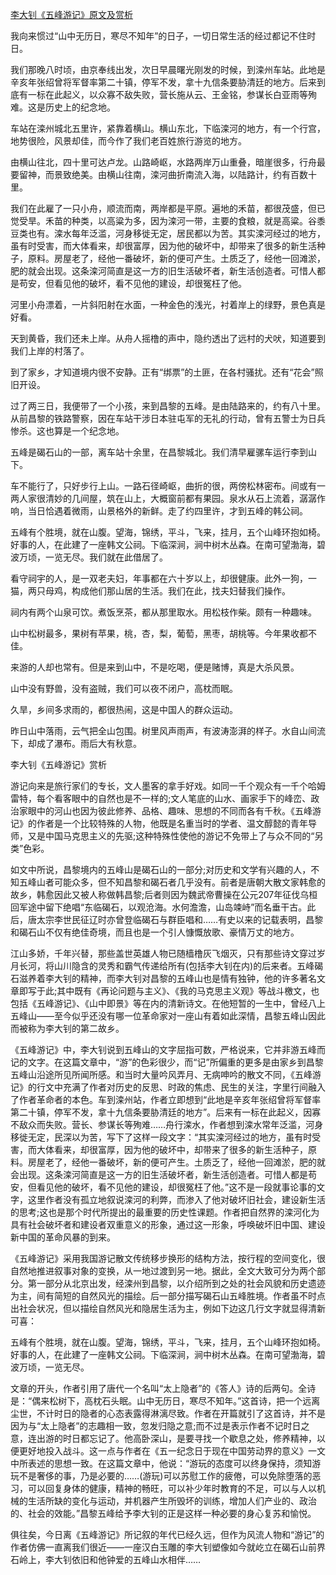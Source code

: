 [李大钊《五峰游记》原文及赏析](https://www.vrrw.net/wx/10919.html)

我向来惯过“山中无历日，寒尽不知年”的日子，一切日常生活的经过都记不住时日。

我们那晚八时顷，由京奉线出发，次日早晨曙光刚发的时候，到滦州车站。此地是辛亥年张绍曾将军督率第二十镇，停军不发，拿十九信条要胁清廷的地方。后来到底有一标在此起义，以众寡不敌失败，营长施从云、王金铭，参谋长白亚雨等殉难。这是历史上的纪念地。

车站在滦州城北五里许，紧靠着横山。横山东北，下临滦河的地方，有一个行宫，地势很险，风景却佳，而今作了我们老百姓旅行游览的地方。

由横山往北，四十里可达卢龙。山路崎岖，水路两岸万山重叠，暗崖很多，行舟最要留神，而景致绝美。由横山往南，滦河曲折南流入海，以陆路计，约有百数十里。

我们在此雇了一只小舟，顺流而南，两岸都是平原。遍地的禾苗，都很茂盛，但已觉受旱。禾苗的种类，以高粱为多，因为滦河一带，主要的食粮，就是高粱。谷黍豆类也有。滦水每年泛滥，河身移徙无定，居民都以为苦。其实滦河经过的地方，虽有时受害，而大体看来，却很富厚，因为他的破坏中，却带来了很多的新生活种子，原料。房屋老了，经他一番破坏，新的便可产生。土质乏了，经他一回滩淤，肥的就会出现。这条滦河简直是这一方的旧生活破坏者，新生活创造者。可惜人都是苟安，但看见他的破坏，看不见他的建设，却很冤枉了他。



河里小舟漂着，一片斜阳射在水面，一种金色的浅光，衬着岸上的绿野，景色真是好看。

天到黄昏，我们还未上岸。从舟人摇橹的声中，隐约透出了远村的犬吠，知道要到我们上岸的村落了。

到了家乡，才知道境内很不安静。正有“绑票”的土匪，在各村骚扰。还有“花会”照旧开设。

过了两三日，我便带了一个小孩，来到昌黎的五峰。是由陆路来的，约有八十里。从前昌黎的铁路警察，因在车站干涉日本驻屯军的无礼的行动，曾有五警士为日兵惨杀。这也算是一个纪念地。

五峰是碣石山的一部，离车站十余里，在昌黎城北。我们清早雇骡车运行李到山下。

车不能行了，只好步行上山。一路石径崎岖，曲折的很，两傍松林密布。间或有一两人家很清妙的几间屋，筑在山上，大概窗前都有果园。泉水从石上流着，潺潺作响，当日恰遇着微雨，山景格外的新鲜。走了约四里许，才到五峰的韩公祠。

五峰有个胜境，就在山腹。望海，锦绣，平斗，飞来，挂月，五个山峰环抱如椅。好事的人，在此建了一座韩文公祠。下临深涧，涧中树木丛森。在南可望渤海，碧波万顷，一览无尽。我们就在此借居了。

看守祠宇的人，是一双老夫妇，年事都在六十岁以上，却很健康。此外一狗，一猫，两只母鸡，构成他们那山居的生活。我们在此，找夫妇替我们操作。

祠内有两个山泉可饮。煮饭烹茶，都从那里取水。用松枝作柴。颇有一种趣味。

山中松树最多，果树有苹果，桃，杏，梨，葡萄，黑枣，胡桃等。今年果收都不佳。

来游的人却也常有。但是来到山中，不是吃喝，便是赌博，真是大杀风景。

山中没有野兽，没有盗贼，我们可以夜不闭户，高枕而眠。

久旱，乡间多求雨的，都很热闹，这是中国人的群众运动。

昨日山中落雨，云气把全山包围。树里风声雨声，有波涛澎湃的样子。水自山间流下，却成了瀑布。雨后大有秋意。

李大钊《五峰游记》赏析

游记向来是旅行家们的专长，文人墨客的拿手好戏。如同一千个观众有一千个哈姆雷特，每个看客眼中的自然也是不一样的;文人笔底的山水、画家手下的峰峦、政治家眼中的河山也因为彼此修养、品格、趣味、思想的不同而各有千秋。《五峰游记》的作者是一个比较特殊的人物，他既是名重当时的学者、温文醇懿的青年导师，又是中国马克思主义的先驱;这种特殊性使他的游记不免带上了与众不同的“另类”色彩。

如文中所说，昌黎境内的五峰山是碣石山的一部分;对历史和文学有兴趣的人，不知五峰山者可能众多，但不知昌黎和碣石者几乎没有。前者是唐朝大散文家韩愈的故乡，韩愈因此又被人称做韩昌黎;后者则因为魏武帝曹操在公元207年征伐乌桓回军途中留下绝唱“东临碣石，以观沧海。水何澹澹，山岛竦峙”而名垂干古。此后，唐太宗李世民征辽时亦曾登临碣石与群臣唱和……有史以来的记载表明，昌黎和碣石山不仅有绝佳奇境，而且也是一个引人慷慨放歌、豪情万丈的地方。

江山多娇，千年兴替，那些盖世英雄人物已随樯橹灰飞烟灭，只有那些诗文穿过岁月长河，将山川隐含的灵秀和霸气传递给所有(包括李大钊在内)的后来者。五峰碣石滋养着李大钊的精神，而李大钊对昌黎的五峰山也是情有独钟，他的许多著名文章即写于此;其中既有《再论问题与主义》、《我的马克思主义观》等战斗檄文，也包括《五峰游记》、《山中即景》等在内的清新诗文。在他短暂的一生中，曾经八上五峰山——至今似乎还没有哪一位革命家对一座山有着如此深情，昌黎五峰山因此而被称为李大钊的第二故乡。

《五峰游记》中，李大钊说到五峰山的文字屈指可数，严格说来，它并非游五峰而记的文字。在这篇文章中，“游”的色彩很少，而“记”所偏重的更多是由家乡到昌黎五峰山沿途所见所闻所感。和当时大量吟风弄月、无病呻吟的散文不同，《五峰游记》的行文中充满了作者对历史的反思、时政的焦虑、民生的关注，字里行间融入了作者革命者的本色。车到滦州站，作者立即想到“此地是辛亥年张绍曾将军督率第二十镇，停军不发，拿十九信条要胁清廷的地方”。后来有一标在此起义，因寡不敌众而失败。营长、参谋长等殉难……舟行滦水，作者想到滦水常年泛滥，河身移徙无定，民深以为苦，写下了这样一段文字：“其实滦河经过的地方，虽有时受害，而大体看来，却很富厚，因为他的破坏中，却带来了很多的新生活种子，原料。房屋老了，经他一番破坏，新的便可产生。土质乏了，经他一回滩淤，肥的就会出现。这条滦河简直是这一方的旧生活破坏者，新生活创造者。可惜人都是苟安，但看见他的破坏，看不见他的建设，却很冤枉了他。”这不是一段就事论事的文字，这里作者没有孤立地叙说滦河的利弊，而渗入了他对破坏旧社会，建设新生活的思考;这也是那个时代所提出的最重要的历史性课题。作者把自然界的滦河化为具有社会破坏者和建设者双重意义的形象，通过这一形象，呼唤破坏旧中国、建设新中国的革命风暴的到来。

《五峰游记》采用我国游记散文传统移步换形的结构方法，按行程的空间变化，很自然地推进叙事对象的变换，从一地过渡到另一地。据此，全文大致可分为两个部分。第一部分从北京出发，经滦州到昌黎，以介绍所到之处的社会风貌和历史遗迹为主，间有简短的自然风光的描绘。后一部分描写碣石山五峰胜境。作者虽不时点出社会状况，但以描绘自然风光和隐居生活为主，例如下边这几行文字就显得清新可喜：

五峰有个胜境，就在山腹。望海，锦绣，平斗，飞来，挂月，五个山峰环抱如椅。好事的人，在此建了一座韩文公祠。下临深涧，涧中树木丛森。在南可望渤海，碧波万顷，一览无尽。

文章的开头，作者引用了唐代一个名叫“太上隐者”的《答人》诗的后两句。全诗是：“偶来松树下，高枕石头眠。山中无历日，寒尽不知年。”这首诗，把一个远离尘世，不计时日的隐者的心态表露得淋漓尽致。作者在开篇就引了这首诗，并不是因为与“太上隐者”的志趣相一致，忽发归隐之意;而不过是表示作者不记时日之意，连出游的时日都忘记了。他高卧深山，是要寻找一个歇息之处，修养精神，以便更好地投入战斗。这一点与作者在《五一纪念日于现在中国劳动界的意义》一文中所表述的思想一致。在这篇文章中，他说：“游玩的态度可以终身保持，须知游玩不是奢侈的事，乃是必要的……(游玩)可以苏慰工作的疲倦，可以免除堕落的恶习，可以回复身体的健康，精神的畅旺，可以补少年时教育的不足，可以与人以机械的生活所缺的变化与运动，并机器产生所毁坏的训练，增加人们产业的、政治的、社会的效能。”昌黎五峰给予李大钊的正是这样一种必要的身心复苏和愉悦。

俱往矣，今日离《五峰游记》所记叙的年代已经久远，但作为风流人物和“游记”的作者仿佛一直离我们很近——一座汉白玉雕的李大钊塑像如今就屹立在碣石山前界石岭上，李大钊依旧和他钟爱的五峰山水相伴……

